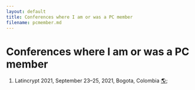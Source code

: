 ```yaml
---
layout: default
title: Conferences where I am or was a PC member
filename: pcmember.md
--- 
```


# Conferences where I am or was a PC member

1. Latincrypt 2021, September 23–25, 2021, Bogota, Colombia [&#x1F30E;](https://urosario.edu.co/Latin-Crypt-2020/inicio/);
<!--&#127757; -->
<!--&#127759; -->
